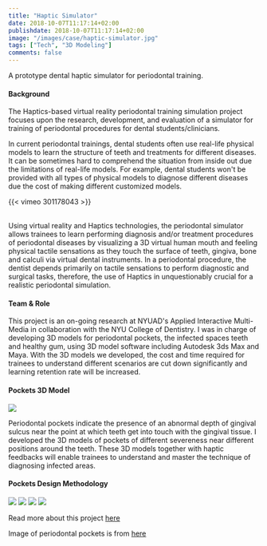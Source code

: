```yaml
---
title: "Haptic Simulator"
date: 2018-10-07T11:17:14+02:00
publishdate: 2018-10-07T11:17:14+02:00
image: "/images/case/haptic-simulator.jpg"
tags: ["Tech", "3D Modeling"]
comments: false
---
```


A prototype dental haptic simulator for periodontal training.



#### Background

The Haptics-based virtual reality periodontal training
 simulation project focuses upon the research, 
 development, and evaluation of a simulator for 
 training of periodontal procedures for dental students/clinicians.


In current periodontal trainings, dental students
often use real-life physical models to learn the structure
of teeth and treatments for different diseases.
It can be sometimes hard to comprehend the situation from 
inside out due the limitations of real-life
models. For example, dental students won't be provided
with all types of physical models to diagnose different diseases
due the cost of making different customized models.

 {{< vimeo 301178043 >}}
 
 <br>
 Using virtual reality and Haptics technologies, 
 the periodontal simulator allows trainees to 
 learn performing diagnosis and/or treatment 
 procedures of periodontal diseases by 
 visualizing a 3D virtual human mouth and 
 feeling physical tactile sensations as they 
 touch the surface of teeth, gingiva, bone and 
 calculi via virtual dental instruments. 
 In a periodontal procedure, the dentist depends 
 primarily on tactile sensations to perform diagnostic
  and surgical tasks, therefore, 
  the use of Haptics in unquestionably crucial 
  for a realistic periodontal simulation.

#### Team & Role

This project is an on-going research at NYUAD's Applied
Interactive Multi-Media in collaboration with the NYU College of Dentistry. 
I was in charge of developing 3D models
for periodontal pockets, the infected spaces teeth and healthy
gum, using 3D model software including Autodesk 3ds Max and Maya. 
With the 3D models we developed, the cost and time required for trainees to understand different
scenarios are cut down significantly and
learning retention rate will be increased.


#### Pockets 3D Model
![](/images/case/pockets.jpg)

Periodontal pockets indicate the presence of an abnormal
depth of gingival sulcus near the point at which teeth
get into touch with the gingival tissue. I developed
the 3D models of pockets of different severeness near different positions
around the teeth. These 3D models together with
haptic feedbacks will enable trainees to understand and master
the technique of diagnosing infected areas.


#### Pockets Design Methodology
![](/images/case/pocket1.jpg)
![](/images/case/pocket2.jpg)
![](/images/case/pocket3.jpg)
![](/images/case/pocket4.jpg)

Read more about this project [here](https://wp.nyu.edu/aimlab/research_projects/haptic_simulator/)

Image of periodontal pockets is from [here](https://www.kevinconnellydmd.com/periodontal-disease-and-treatment)